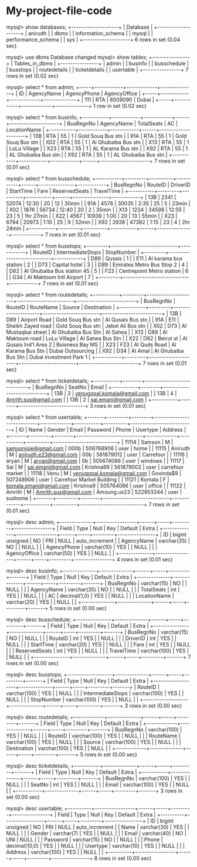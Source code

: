 # My-project-file-code

mysql> show databases;
+--------------------+
| Database           |
+--------------------+
| anirudh            |
| dbms               |
| information_schema |
| mysql              |
| performance_schema |
| sys                |
+--------------------+
6 rows in set (0.04 sec)

mysql> use dbms
Database changed
mysql> show tables;
+----------------+
| Tables_in_dbms |
+----------------+
| admin          |
| businfo        |
| busschedule    |
| busstops       |
| routedetails   |
| ticketdetails  |
| usertable      |
+----------------+
7 rows in set (0.02 sec)

mysql> select * from admin;
+-----+------------+-------------+--------------+
| ID  | AgencyName | AgencyPhone | AgencyOffice |
+-----+------------+-------------+--------------+
| 111 | RTA        | 8009090     | Dubai        |
+-----+------------+-------------+--------------+
1 row in set (0.02 sec)

mysql> select * from businfo;
+-----------+------------+------------+------+---------------------+
| BusRegnNo | AgencyName | TotalSeats | AC   | LocationName        |
+-----------+------------+------------+------+---------------------+
| 13B       | RTA        |         55 |    1 | Gold Souq Bus stn   |
| 91A       | RTA        |         55 |    1 | Gold Souq Bus stn   |
| X02       | RTA        |         55 |    1 | Al Ghubaiba Bus stn |
| X13       | RTA        |         55 |    1 | LuLu Village        |
| X23       | RTA        |         55 |    1 | AL Karama Bus stn   |
| X92       | RTA        |         55 |    1 | AL Ghubaiba Bus stn |
| X92       | RTA        |         55 |    1 | AL Ghubaiba Bus stn |
+-----------+------------+------------+------+---------------------+
7 rows in set (0.01 sec)

mysql> select * from busschedule;
+-----------+---------+----------+-----------+------+---------------+------------+
| BusRegnNo | RouteID | DriverID | StartTime | Fare | ReservedSeats | TravelTime |
+-----------+---------+----------+-----------+------+---------------+------------+
| 13B       |    2341 |    52074 | 12:30     |   20 |            12 | 30min      |
| 91A       |    4576 |    30035 | 2:35      |   25 |             5 | 23min      |
| X02       |    1876 |    56734 | 12:40     |   20 |             2 | 35min      |
| X13       |    1234 |    34598 | 12:55     |   23 |             5 | 1hr 27min  |
| X22       |    4567 |    10939 | 1:00      |   20 |            13 | 55min      |
| X23       |    6794 |    20973 | 1:10      |   25 |             9 | 52min      |
| X92       |    2938 |    47392 | 1:15      |   23 |             4 | 2hr 24min  |
+-----------+---------+----------+-----------+------+---------------+------------+
7 rows in set (0.01 sec)

mysql> select * from busstops;
+---------+----------------------------+------------+
| RouteID | IntermediateStops          | StopNumber |
+---------+----------------------------+------------+
| D89     | Qusais                     | 1          |
| E11     | Al karama bus station      | 2          |
| D73     | Capital hotel              | 3          |
| D89     | Emirates Metro Bus Stop 2  | 4          |
| D62     | Al Ghubaiba Bus station 45 | 5          |
| F23     | Centrepoint Metro station  | 6          |
| G34     | Al Maktoum Intl Airport    | 7          |
+---------+----------------------------+------------+
7 rows in set (0.01 sec)

mysql> select * from routedetails;
+-----------+---------+---------------------+------------------------+-------------------------+
| BusRegnNo | RouteID | RouteName           | Source                 | Destination             |
+-----------+---------+---------------------+------------------------+-------------------------+
| 13B       |  D89    | Airport Road        | Gold Souq Bus stn      | Al Qusais Bus stn       |
| 91A       | E11     | Sheikh Zayed road   | Gold Souq Bus stn      | Jebel Ali Bus stn       |
| X02       | D73     | Al Mustaqbai street | Al Ghubaiba Bus Stn    | Al Satwa                |
| X13       | D89     | Al Maktoum road     | LuLu Village           | Al Satwa Bus Stn        |
| X22       | D62     | Beirut st           | Al Qusais Ind'l Area 2 | Buisness Bay MS         |
| X23       | F23     | Al Quds Road        | Al Karama Bus Stn      | Dubai Outsourcing       |
| X92       | D34     | Al Amal             | Al Ghubaiba Bus Stn    | Dubai investment Park 1 |
+-----------+---------+---------------------+------------------------+-------------------------+
7 rows in set (0.01 sec)

mysql> select * from ticketdetails;
+-----------+--------+----------------------------+
| BusRegnNo | SeatNo | Email                      |
+-----------+--------+----------------------------+
| 13B       |      3 | venugopal.komala@gmail.com |
| 13B       |      4 | Amrith.sus@gmail.com       |
| 13B       |      2 | sai.emani@gmail.com        |
+-----------+--------+----------------------------+
3 rows in set (0.01 sec)

mysql> select * from usertable;
+-------+---------+--------+----------------------------+-------------+-----------+----------+---------------------------+
| ID    | Name    | Gender | Email                      | Password    | Phone     | Usertype | Address                   |
+-------+---------+--------+----------------------------+-------------+-----------+----------+---------------------------+
| 11114 | Samson  | M      | samsonjoie@gmail.com       | 000b        | 506768906 | user     | home                      |
| 11115 | Anirudh | M      | anirudh.e23@gmail.com      | 00b         | 561879012 | user     | Carrefour                 |
| 11116 | aryan   | M      | aryan@gmail.com            | 0b          | 505674086 | user     | windows                   |
| 11117 | Sai     | M      | sai.emani@gmail.com        | Krishna$9$9 | 561879002 | user     | carrefour market          |
| 11118 | Venu    | M      | venugopal.komala@gmail.com | Govinda$9   | 507248906 | user     | Carrefour Market Building |
| 11121 | Komala  | F      | komala.emani@gmail.com     | Krishna9    | 505764086 | user     | office                    |
| 11122 | Amrith  | M      | Amrith.sus@gmail.com       | Amoung.us23 | 522953344 | user     | sushome                   |
+-------+---------+--------+----------------------------+-------------+-----------+----------+---------------------------+
7 rows in set (0.01 sec)

mysql> desc admin;
+--------------+-----------------+------+-----+---------+----------------+
| Field        | Type            | Null | Key | Default | Extra          |
+--------------+-----------------+------+-----+---------+----------------+
| ID           | bigint unsigned | NO   | PRI | NULL    | auto_increment |
| AgencyName   | varchar(35)     | NO   |     | NULL    |                |
| AgencyPhone  | varchar(10)     | YES  |     | NULL    |                |
| AgencyOffice | varchar(50)     | YES  |     | NULL    |                |
+--------------+-----------------+------+-----+---------+----------------+
4 rows in set (0.01 sec)

mysql> desc businfo;
+--------------+--------------+------+-----+---------+-------+
| Field        | Type         | Null | Key | Default | Extra |
+--------------+--------------+------+-----+---------+-------+
| BusRegnNo    | varchar(15)  | NO   |     | NULL    |       |
| AgencyName   | varchar(35)  | NO   |     | NULL    |       |
| TotalSeats   | int          | YES  |     | NULL    |       |
| AC           | decimal(1,0) | YES  |     | NULL    |       |
| LocationName | varchar(20)  | YES  |     | NULL    |       |
+--------------+--------------+------+-----+---------+-------+
5 rows in set (0.00 sec)

mysql> desc busschedule;
+---------------+--------------+------+-----+---------+-------+
| Field         | Type         | Null | Key | Default | Extra |
+---------------+--------------+------+-----+---------+-------+
| BusRegnNo     | varchar(15)  | NO   |     | NULL    |       |
| RouteID       | int          | YES  |     | NULL    |       |
| DriverID      | int          | YES  |     | NULL    |       |
| StartTime     | varchar(20)  | YES  |     | NULL    |       |
| Fare          | int          | YES  |     | NULL    |       |
| ReservedSeats | int          | YES  |     | NULL    |       |
| TravelTime    | varchar(100) | YES  |     | NULL    |       |
+---------------+--------------+------+-----+---------+-------+
7 rows in set (0.00 sec)

mysql> desc busstops;
+-------------------+--------------+------+-----+---------+-------+
| Field             | Type         | Null | Key | Default | Extra |
+-------------------+--------------+------+-----+---------+-------+
| RouteID           | varchar(100) | YES  |     | NULL    |       |
| IntermediateStops | varchar(100) | YES  |     | NULL    |       |
| StopNumber        | varchar(100) | YES  |     | NULL    |       |
+-------------------+--------------+------+-----+---------+-------+
3 rows in set (0.00 sec)

mysql> desc routedetails;
+-------------+--------------+------+-----+---------+-------+
| Field       | Type         | Null | Key | Default | Extra |
+-------------+--------------+------+-----+---------+-------+
| BusRegnNo   | varchar(100) | YES  |     | NULL    |       |
| RouteID     | varchar(100) | YES  |     | NULL    |       |
| RouteName   | varchar(100) | YES  |     | NULL    |       |
| Source      | varchar(100) | YES  |     | NULL    |       |
| Destination | varchar(100) | YES  |     | NULL    |       |
+-------------+--------------+------+-----+---------+-------+
5 rows in set (0.00 sec)

mysql> desc ticketdetails;
+-----------+--------------+------+-----+---------+-------+
| Field     | Type         | Null | Key | Default | Extra |
+-----------+--------------+------+-----+---------+-------+
| BusRegnNo | varchar(100) | YES  |     | NULL    |       |
| SeatNo    | int          | YES  |     | NULL    |       |
| Email     | varchar(100) | YES  |     | NULL    |       |
+-----------+--------------+------+-----+---------+-------+
3 rows in set (0.00 sec)

mysql> desc usertable;
+----------+-----------------+------+-----+---------+----------------+
| Field    | Type            | Null | Key | Default | Extra          |
+----------+-----------------+------+-----+---------+----------------+
| ID       | bigint unsigned | NO   | PRI | NULL    | auto_increment |
| Name     | varchar(30)     | YES  |     | NULL    |                |
| Gender   | varchar(7)      | YES  |     | NULL    |                |
| Email    | varchar(40)     | NO   | UNI | NULL    |                |
| Password | varchar(15)     | NO   |     | NULL    |                |
| Phone    | decimal(10,0)   | YES  |     | NULL    |                |
| Usertype | varchar(10)     | YES  |     | NULL    |                |
| Address  | varchar(100)    | YES  |     | NULL    |                |
+----------+-----------------+------+-----+---------+----------------+
8 rows in set (0.00 sec)
